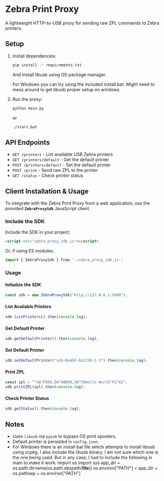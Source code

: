 # Zebra Print Proxy

A lightweight HTTP-to-USB proxy for sending raw ZPL commands to Zebra printers.

## Setup

1. Install dependencies:
   ```sh
   pip install -r requirements.txt
   ```
   And install libusb using OS package manager. 
   
   For Windows you can try using the included install.bat. Might need to mess around to get libusb proper setup on windows.
   
2. Run the proxy:
   ```sh
   python main.py
   ```
	 or
   ```sh
   ./start.bat
   ```

## API Endpoints

- `GET /printers` - List available USB Zebra printers
- `GET /printers/default` - Get the default printer
- `POST /printers/default` - Set the default printer
- `POST /print` - Send raw ZPL to the printer
- `GET /status` - Check printer status

## Client Installation & Usage

To integrate with the Zebra Print Proxy from a web application, use the provided **`ZebraProxySdk`** JavaScript client.

### Include the SDK

Include the SDK in your project:

```html
<script src="zebra_proxy_sdk.js"></script>
```

Or, if using ES modules:

```js
import { ZebraProxySdk } from './zebra_proxy_sdk.js';
```

### Usage

#### Initialize the SDK
```js
const sdk = new ZebraProxySdk("http://127.0.0.1:5000");
```

#### List Available Printers
```js
sdk.listPrinters().then(console.log);
```

#### Get Default Printer
```js
sdk.getDefaultPrinter().then(console.log);
```

#### Set Default Printer
```js
sdk.setDefaultPrinter("usb-0xA5F-0x1234-1-3").then(console.log);
```

#### Print ZPL
```js
const zpl = "^XA^FO50,50^A0N50,50^FDHello World^FS^XZ";
sdk.printZPL(zpl).then(console.log);
```

#### Check Printer Status
```js
sdk.getStatus().then(console.log);
```


## Notes
- Uses `libusb` via `pyusb` to bypass OS print spoolers.
- Default printer is persisted in `config.json`.
- For Windows there is an install bat file which attempts to install libusb using vcpkg. I also include the libusb binary. I am not sure which one is the one being used. But in any case, I had to include the following in main to make it work:
import os
import sys
app_dir = os.path.dirname(os.path.abspath(__file__))
os.environ["PATH"] = app_dir + os.pathsep + os.environ["PATH"]
